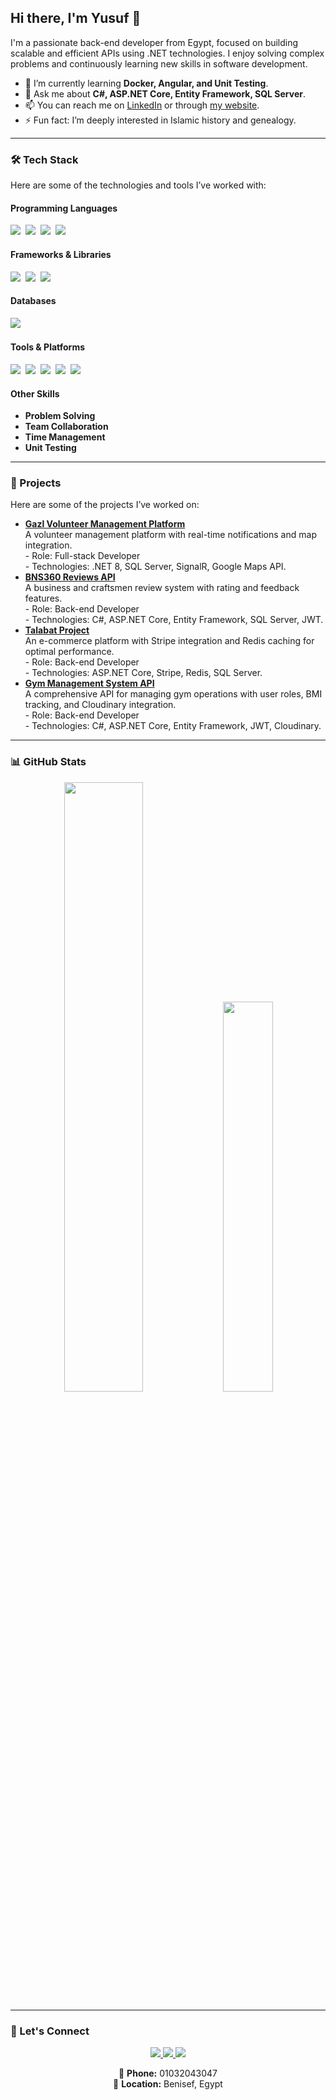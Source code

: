 ## Hi there, I'm Yusuf 👋

<p>I'm a passionate back-end developer from Egypt, focused on building scalable and efficient APIs using .NET technologies. I enjoy solving complex problems and continuously learning new skills in software development.</p>

<ul>
  <li>🌱 I’m currently learning <strong>Docker, Angular, and Unit Testing</strong>.</li>
  <li>💬 Ask me about <strong>C#, ASP.NET Core, Entity Framework, SQL Server</strong>.</li>
  <li>📫 You can reach me on <a href="https://www.linkedin.com/in/uosefahmed22">LinkedIn</a> or through <a href="https://uosefahmed22.github.io/">my website</a>.</li>
  <li>⚡ Fun fact: I’m deeply interested in Islamic history and genealogy.</li>
</ul>

---

### 🛠 Tech Stack

<p>Here are some of the technologies and tools I’ve worked with:</p>

#### Programming Languages
<img src="https://img.shields.io/badge/-CSharp-05122A?style=flat&logo=csharp"/>&nbsp;
<img src="https://img.shields.io/badge/-JavaScript-05122A?style=flat&logo=javascript"/>&nbsp;
<img src="https://img.shields.io/badge/-HTML-05122A?style=flat&logo=html5"/>&nbsp;
<img src="https://img.shields.io/badge/-CSS-05122A?style=flat&logo=css3"/>&nbsp;

#### Frameworks & Libraries
<img src="https://img.shields.io/badge/-ASP.NET-05122A?style=flat&logo=dotnet"/>&nbsp;
<img src="https://img.shields.io/badge/-Entity%20Framework-05122A?style=flat&logo=entityframework"/>&nbsp;
<img src="https://img.shields.io/badge/-Angular-05122A?style=flat&logo=angular"/>&nbsp;

#### Databases
<img src="https://img.shields.io/badge/-SQL%20Server-05122A?style=flat&logo=microsoftsqlserver"/>&nbsp;

#### Tools & Platforms
<img src="https://img.shields.io/badge/-Docker-05122A?style=flat&logo=docker"/>&nbsp;
<img src="https://img.shields.io/badge/-Git-05122A?style=flat&logo=git"/>&nbsp;
<img src="https://img.shields.io/badge/-GitHub-05122A?style=flat&logo=github"/>&nbsp;
<img src="https://img.shields.io/badge/-Redis-05122A?style=flat&logo=redis"/>&nbsp;
<img src="https://img.shields.io/badge/-Cloudinary-05122A?style=flat&logo=cloudinary"/>&nbsp;

#### Other Skills
<ul>
  <li><strong>Problem Solving</strong></li>
  <li><strong>Team Collaboration</strong></li>
  <li><strong>Time Management</strong></li>
  <li><strong>Unit Testing</strong></li>
</ul>

---

### 🚀 Projects

<p>Here are some of the projects I’ve worked on:</p>

<ul>
  <li><strong><a href="https://github.com/uosefahmed22/GazlVolunteery">Gazl Volunteer Management Platform</a></strong><br>
    A volunteer management platform with real-time notifications and map integration.<br>
    - Role: Full-stack Developer<br>
    - Technologies: .NET 8, SQL Server, SignalR, Google Maps API.
  </li>
  <li><strong><a href="https://github.com/uosefahmed22/BNS360">BNS360 Reviews API</a></strong><br>
    A business and craftsmen review system with rating and feedback features.<br>
    - Role: Back-end Developer<br>
    - Technologies: C#, ASP.NET Core, Entity Framework, SQL Server, JWT.
  </li>
  <li><strong><a href="https://github.com/uosefahmed22/talabat.solution">Talabat Project</a></strong><br>
    An e-commerce platform with Stripe integration and Redis caching for optimal performance.<br>
    - Role: Back-end Developer<br>
    - Technologies: ASP.NET Core, Stripe, Redis, SQL Server.
  </li>
  <li><strong><a href="https://github.com/uosefahmed22/GymMangamentSystem">Gym Management System API</a></strong><br>
    A comprehensive API for managing gym operations with user roles, BMI tracking, and Cloudinary integration.<br>
    - Role: Back-end Developer<br>
    - Technologies: C#, ASP.NET Core, Entity Framework, JWT, Cloudinary.
  </li>
</ul>

---

### 📊 GitHub Stats

<p align="center">
  <img width="50%" src="https://github-readme-stats.vercel.app/api?username=uosefahmed22&show_icons=true&theme=radical" />
  <img width="40%" src="https://github-readme-stats.vercel.app/api/top-langs/?username=uosefahmed22&layout=compact&theme=radical" />
</p>

---

### 🤝 Let's Connect

<p align="center">
  <a href="https://linkedin.com/in/yousef-ahmed-175ab4268">
    <img src="https://img.shields.io/badge/-Yusuf%20Ahmed-blue?style=flat&logo=Linkedin&logoColor=white"/>
  </a>
  <a href="mailto:uosefahmed0022@gmail.com">
    <img src="https://img.shields.io/badge/-uosefahmed0022@gmail.com-gray?style=flat&logo=Gmail&logoColor=white"/>
  </a>
  <a href="https://uosefahmed22.github.io/">
    <img src="https://img.shields.io/badge/-My%20Website-darkgreen?style=flat&logo=Google%20Chrome&logoColor=white"/>
  </a>
</p>

<p align="center">
  📱 <strong>Phone:</strong> 01032043047 <br>
  📍 <strong>Location:</strong> Benisef, Egypt
</p>
